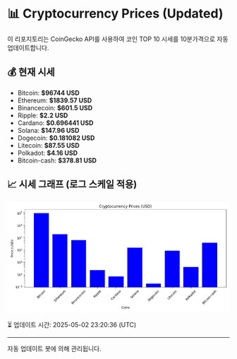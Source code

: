 
# 📊 Cryptocurrency Prices (Updated)

이 리포지토리는 CoinGecko API를 사용하여 코인 TOP 10 시세를 10분가격으로 자동 업데이트합니다.

## 💰 현재 시세
- Bitcoin: **$96744 USD**
- Ethereum: **$1839.57 USD**
- Binancecoin: **$601.5 USD**
- Ripple: **$2.2 USD**
- Cardano: **$0.696441 USD**
- Solana: **$147.96 USD**
- Dogecoin: **$0.181082 USD**
- Litecoin: **$87.55 USD**
- Polkadot: **$4.16 USD**
- Bitcoin-cash: **$378.81 USD**

## 📈 시세 그래프 (로그 스케일 적용)
![Crypto Prices](crypto_prices.png)

⏳ 업데이트 시간: 2025-05-02 23:20:36 (UTC)

---
자동 업데이트 봇에 의해 관리됩니다.

